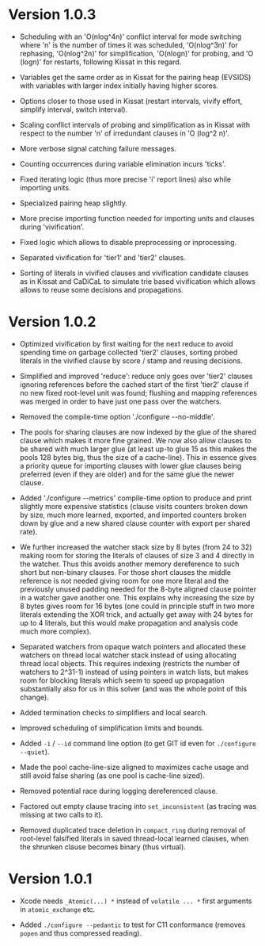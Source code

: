 # Version 1.0.3

- Scheduling with an 'O(nlog^4n)' conflict interval for mode switching
  where 'n' is the number of times it was scheduled, 'O(nlog^3n)' for
  rephasing, 'O(nlog^2n)' for simplification, 'O(nlogn)' for probing,
  and 'O (logn)' for restarts, following Kissat in this regard.

- Variables get the same order as in Kissat for the pairing heap (EVSIDS)
  with variables with larger index initially having higher scores.

- Options closer to those used in Kissat (restart intervals, vivify effort,
  simplify interval, switch interval).

- Scaling conflict intervals of probing and simplification as in Kissat with
  respect to the number 'n' of irredundant clauses in 'O (log^2 n)'.

- More verbose signal catching failure messages.

- Counting occurrences during variable elimination incurs 'ticks'.

- Fixed iterating logic (thus more precise 'i' report lines) also
  while importing units.

- Specialized pairing heap slightly.

- More precise importing function needed for importing units
  and clauses during 'vivification'.

- Fixed logic which allows to disable preprocessing or inprocessing.

- Separated vivification for 'tier1' and 'tier2' clauses.

- Sorting of literals in vivified clauses and vivification candidate clauses
  as in Kissat and CaDiCaL to simulate trie based vivification which allows
  allows to reuse some decisions and propagations.

# Version 1.0.2

- Optimized vivification by first waiting for the next reduce to avoid
  spending time on garbage collected 'tier2' clauses, sorting probed
  literals in the vivified clause by score / stamp and reusing decisions.

- Simplified and improved 'reduce':  reduce only goes over 'tier2' clauses
  ignoring references before the cached start of the first 'tier2' clause
  if no new fixed root-level unit was found; flushing and mapping references
  was merged in order to have just one pass over the watchers.

- Removed the compile-time option './configure --no-middle'.

- The pools for sharing clauses are now indexed by the glue of the shared
  clause which makes it more fine grained.  We now also allow clauses to
  be shared with much larger glue (at least up-to glue 15 as this makes the
  pools 128 bytes big, thus the size of a cache-line).  This in essence
  gives a priority queue for importing clauses with lower glue clauses being
  preferred (even if they are older) and for the same glue the newer clause.

- Added './configure --metrics' compile-time option to produce and print
  slightly more expensive statistics (clause visits counters broken down
  by size, much more learned, exported, and imported counters broken down
  by glue and a new shared clause counter with export per shared rate).

- We further increased the watcher stack size by 8 bytes (from 24 to 32)
  making room for storing the literals of clauses of size 3 and 4 directly
  in the watcher.  Thus this avoids another memory dereference to such short
  but non-binary clauses.  For those short clauses the middle reference is
  not needed giving room for one more literal and the previously unused
  padding needed for the 8-byte aligned clause pointer in a watcher gave
  another one.  This explains why increasing the size by 8 bytes gives room
  for 16 bytes (one could in principle stuff in two more literals extending
  the XOR trick, and actually get away with 24 bytes for up to 4 literals,
  but this would make propagation and analysis code much more complex).

- Separated watchers from opaque watch pointers and allocated these watchers
  on thread local watcher stack instead of using allocating thread local
  objects.  This requires indexing (restricts the number of watchers to
  2^31-1) instead of using pointers in watch lists, but makes room for
  blocking literals which seem to speed up propagation substantially also
  for us in this solver (and was the whole point of this change).

- Added termination checks to simplifiers and local search.

- Improved scheduling of simplification limits and bounds.

- Added `-i` / `--id` command line option (to get GIT id even for
  `./configure --quiet`).

- Made the pool cache-line-size aligned to maximizes cache usage and still
  avoid false sharing (as one pool is cache-line sized).

- Removed potential race during logging dereferenced clause.

- Factored out empty clause tracing into `set_inconsistent`
  (as tracing was missing at two calls to it).

- Removed duplicated trace deletion in `compact_ring` during removal of
  root-level falsified literals in saved thread-local learned clauses, when
  the shrunken clause becomes binary (thus virtual).

# Version 1.0.1

- Xcode needs `_Atomic(...) *` instead of `volatile ... *` first arguments in
  `atomic_exchange` etc.

- Added `./configure --pedantic` to test for C11 conformance
  (removes `popen` and thus compressed reading).
